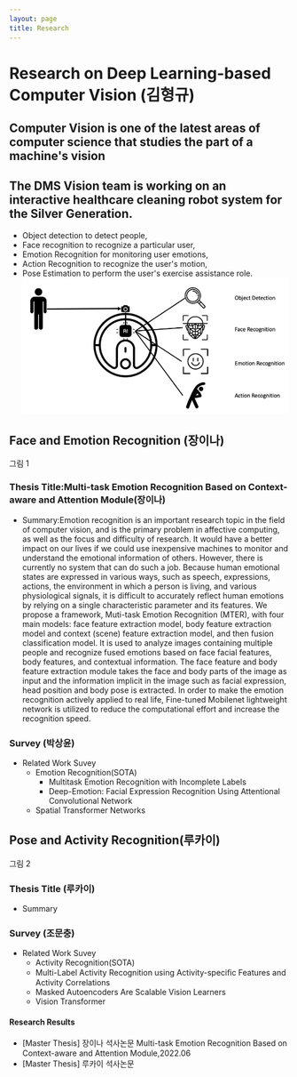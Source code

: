 ```yaml
---
layout: page
title: Research
---
```


# Research on Deep Learning-based Computer Vision (김형규)
## Computer Vision is one of the latest areas of computer science that studies the part of a machine's vision
## The DMS Vision team is working on an interactive healthcare cleaning robot system for the Silver Generation.
- Object detection to detect people,
- Face recognition to recognize a particular user,
- Emotion Recognition for monitoring user emotions,
- Action Recognition to recognize the user's motion,
- Pose Estimation to perform the user's exercise assistance role.
![alt_text](../research/cvfolder/architecture.jpg)
 
## Face and Emotion Recognition (장이나)
그림 1

### Thesis Title:Multi-task Emotion Recognition Based on Context-aware and Attention Module(장이나)
- Summary:Emotion recognition is an important research topic in the field of computer vision, and is the primary problem in affective computing, as well as the focus and difficulty of research. It would have a better impact on our lives if we could use inexpensive machines to monitor and understand the emotional information of others. However, there is currently no system that can do such a job. Because human emotional states are expressed in various ways, such as speech, expressions, actions, the environment in which a person is living, and various physiological signals, it is difficult to accurately reflect human emotions by relying on a single characteristic parameter and its features. We propose a framework, Muti-task Emotion Recognition (MTER), with four main models: face feature extraction model, body feature extraction model and context (scene) feature extraction model, and then fusion classification model. It is used to analyze images containing multiple people and recognize fused emotions based on face facial features, body features, and contextual information. The face feature and body feature extraction module takes the face and body parts of the image as input and the information implicit in the image such as facial expression, head position and body pose is extracted. In order to make the emotion recognition actively applied to real life, Fine-tuned Mobilenet lightweight network is utilized to reduce the computational effort and increase the recognition speed.

### Survey (박상윤)
- Related Work Suvey
	- Emotion Recognition(SOTA)
		- Multitask Emotion Recognition with Incomplete Labels
  		- Deep-Emotion: Facial Expression Recognition Using Attentional Convolutional Network
	- Spatial Transformer Networks

## Pose and Activity Recognition(루카이)
그림 2
	
### Thesis Title (루카이) 
- Summary 

### Survey (조문충) 
- Related Work Suvey
   - Activity Recognition(SOTA)
   	- Multi-Label Activity Recognition using Activity-speciﬁc Features and Activity Correlations
   	- Masked Autoencoders Are Scalable Vision Learners
   - Vision Transformer

#### Research Results
- [Master Thesis] 장이나 석사논문 Multi-task Emotion Recognition Based on Context-aware and Attention Module,2022.06
- [Master Thesis] 루카이 석사논문

